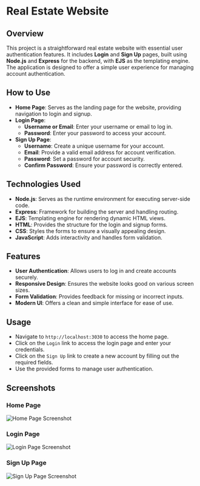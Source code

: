 # Real Estate Website

## Overview
This project is a straightforward real estate website with essential user authentication features. It includes **Login** and **Sign Up** pages, built using **Node.js** and **Express** for the backend, with **EJS** as the templating engine. The application is designed to offer a simple user experience for managing account authentication.

## How to Use
- **Home Page**: Serves as the landing page for the website, providing navigation to login and signup.
- **Login Page**:
  - **Username or Email**: Enter your username or email to log in.
  - **Password**: Enter your password to access your account.
- **Sign Up Page**:
  - **Username**: Create a unique username for your account.
  - **Email**: Provide a valid email address for account verification.
  - **Password**: Set a password for account security.
  - **Confirm Password**: Ensure your password is correctly entered.

## Technologies Used
- **Node.js**: Serves as the runtime environment for executing server-side code.
- **Express**: Framework for building the server and handling routing.
- **EJS**: Templating engine for rendering dynamic HTML views.
- **HTML**: Provides the structure for the login and signup forms.
- **CSS**: Styles the forms to ensure a visually appealing design.
- **JavaScript**: Adds interactivity and handles form validation.

## Features
- **User Authentication**: Allows users to log in and create accounts securely.
- **Responsive Design**: Ensures the website looks good on various screen sizes.
- **Form Validation**: Provides feedback for missing or incorrect inputs.
- **Modern UI**: Offers a clean and simple interface for ease of use.

## Usage
- Navigate to `http://localhost:3030` to access the home page.
- Click on the `Login` link to access the login page and enter your credentials.
- Click on the `Sign Up` link to create a new account by filling out the required fields.
- Use the provided forms to manage user authentication.

## Screenshots

### Home Page
![Home Page Screenshot](https://github.com/user-attachments/assets/5f556137-70bc-4777-a9cd-8fcff90f82f9)

### Login Page
![Login Page Screenshot](https://github.com/user-attachments/assets/8f0bb618-c865-4f01-b4a7-9d79e1f402f9)

### Sign Up Page
![Sign Up Page Screenshot](https://github.com/user-attachments/assets/29d744af-cb59-475d-b092-1d35a1b39d2c)
